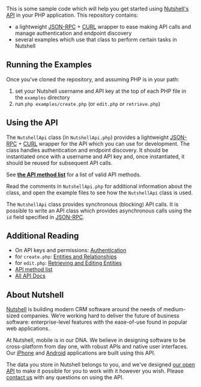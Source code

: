 This is some sample code which will help you get started using [Nutshell's API](http://nutshell.com/api) in your PHP application. This repository contains:

* a lightweight [JSON-RPC](http://json-rpc.org/) + [CURL](http://php.net/manual/en/book.curl.php) wrapper to ease making API calls and manage authentication and endpoint discovery
* several examples which use that class to perform certain tasks in Nutshell

## Running the Examples

Once you've cloned the repository, and assuming PHP is in your path:

1. set your Nutshell username and API key at the top of each PHP file in the `examples` directory
2. run `php examples/create.php` (or `edit.php` or `retrieve.php`)

## Using the API

The `NutshellApi` class (in `NutshellApi.php`) provides a lightweight [JSON-RPC](http://json-rpc.org/) + [CURL](http://php.net/manual/en/book.curl.php) wrapper for the API which you can use for development. The class handles authentication and endpoint discovery. It should be instantiated once with a username and API key and, once instantiated, it should be reused for subsequent API calls.

See **[the API method list](http://www.nutshell.com/api/detail/class_nut___api___core.html)** for a list of valid API methods.

Read the comments in `NutshellApi.php` for additional information about the class, and open the example files to see how the `NutshellApi` class is used.

The `NutshellApi` class provides synchronous (blocking) API calls. It is possible to write an API class which provides asynchronous calls using the `id` field specified in [JSON-RPC](http://groups.google.com/group/json-rpc/web/json-rpc-2-0).

## Additional Reading

* On API keys and permissions: [Authentication](http://www.nutshell.com/api/authentication.html)
* for `create.php`: [Entities and Relationships](http://www.nutshell.com/api/entities-relationships.html)
* for `edit.php`: [Retrieving and Editing Entities](http://www.nutshell.com/api/retrieving-editing.html)
* [API method list](http://www.nutshell.com/api/detail/class_nut___api___core.html)
* [All API Docs](http://www.nutshell.com/api/)

## About Nutshell

[Nutshell](http://nutshell.com) is building modern CRM software around the needs of medium-sized companies. We’re working hard to deliver the future of business software: enterprise-level features with the ease-of-use found in popular web applications.

At Nutshell, mobile is in our DNA. We believe in designing software to be cross-platform from day one, with robust APIs and native user interfaces. Our [iPhone](http://itunes.apple.com/us/app/nutshell/id337938121?mt=8) and [Android](https://play.google.com/store/apps/details?id=com.nutshell.crm) applications are built using this API.

The data you store in Nutshell belongs to you, and we've designed [our open API](http://nutshell.com/api) to make it possible for you to work with it however you wish. Please [contact us](http://www.nutshell.com/support/) with any questions on using the API.
